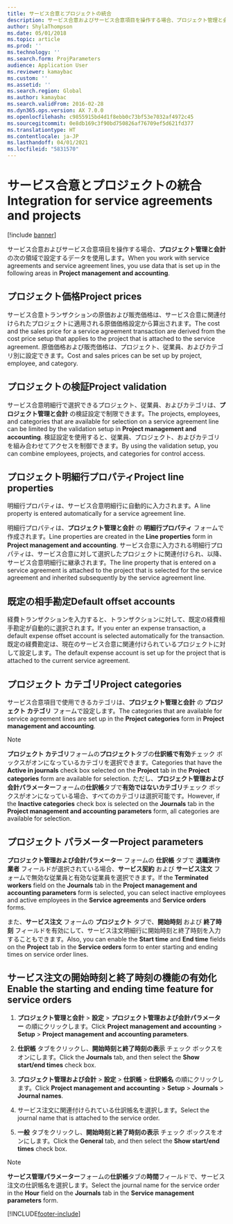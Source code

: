 ```yaml
---
title: サービス合意とプロジェクトの統合
description: サービス合意およびサービス合意項目を操作する場合、プロジェクト管理と会計の領域で設定するデータを使用します。
author: ShylaThompson
ms.date: 05/01/2018
ms.topic: article
ms.prod: ''
ms.technology: ''
ms.search.form: ProjParameters
audience: Application User
ms.reviewer: kamaybac
ms.custom: ''
ms.assetid: ''
ms.search.region: Global
ms.author: kamaybac
ms.search.validFrom: 2016-02-28
ms.dyn365.ops.version: AX 7.0.0
ms.openlocfilehash: c9855915bd4d1f8ebb0c73bf53e7032af4972c45
ms.sourcegitcommit: 0e8db169c3f90bd750826af76709ef5d621fd377
ms.translationtype: HT
ms.contentlocale: ja-JP
ms.lasthandoff: 04/01/2021
ms.locfileid: "5831570"
---
```

# <a name="integration-for-service-agreements-and-projects"></a><span data-ttu-id="30fce-103">サービス合意とプロジェクトの統合</span><span class="sxs-lookup"><span data-stu-id="30fce-103">Integration for service agreements and projects</span></span> 

[!include [banner](../includes/banner.md)]


<span data-ttu-id="30fce-104">サービス合意およびサービス合意項目を操作する場合、**プロジェクト管理と会計** の次の領域で設定するデータを使用します。</span><span class="sxs-lookup"><span data-stu-id="30fce-104">When you work with service agreements and service agreement lines, you use data that is set up in the following areas in **Project management and accounting**.</span></span>

## <a name="project-prices"></a><span data-ttu-id="30fce-105">プロジェクト価格</span><span class="sxs-lookup"><span data-stu-id="30fce-105">Project prices</span></span>

<span data-ttu-id="30fce-106">サービス合意トランザクションの原価および販売価格は、サービス合意に関連付けられたプロジェクトに適用される原価価格設定から算出されます。</span><span class="sxs-lookup"><span data-stu-id="30fce-106">The cost and the sales price for a service agreement transaction are derived from the cost price setup that applies to the project that is attached to the service agreement.</span></span> <span data-ttu-id="30fce-107">原価価格および販売価格は、プロジェクト、従業員、およびカテゴリ別に設定できます。</span><span class="sxs-lookup"><span data-stu-id="30fce-107">Cost and sales prices can be set up by project, employee, and category.</span></span> 

## <a name="project-validation"></a><span data-ttu-id="30fce-108">プロジェクトの検証</span><span class="sxs-lookup"><span data-stu-id="30fce-108">Project validation</span></span>

<span data-ttu-id="30fce-109">サービス合意明細行で選択できるプロジェクト、従業員、およびカテゴリは、**プロジェクト管理と会計** の検証設定で制限できます。</span><span class="sxs-lookup"><span data-stu-id="30fce-109">The projects, employees, and categories that are available for selection on a service agreement line can be limited by the validation setup in **Project management and accounting**.</span></span> <span data-ttu-id="30fce-110">検証設定を使用すると、従業員、プロジェクト、およびカテゴリを組み合わせてアクセスを制御できます。</span><span class="sxs-lookup"><span data-stu-id="30fce-110">By using the validation setup, you can combine employees, projects, and categories for control access.</span></span> 

## <a name="project-line-properties"></a><span data-ttu-id="30fce-111">プロジェクト明細行プロパティ</span><span class="sxs-lookup"><span data-stu-id="30fce-111">Project line properties</span></span>

<span data-ttu-id="30fce-112">明細行プロパティは、サービス合意明細行に自動的に入力されます。</span><span class="sxs-lookup"><span data-stu-id="30fce-112">A line property is entered automatically for a service agreement line.</span></span>

<span data-ttu-id="30fce-113">明細行プロパティは、**プロジェクト管理と会計** の **明細行プロパティ** フォームで作成されます。</span><span class="sxs-lookup"><span data-stu-id="30fce-113">Line properties are created in the **Line properties** form in **Project management and accounting**.</span></span> <span data-ttu-id="30fce-114">サービス合意に入力される明細行プロパティは、サービス合意に対して選択したプロジェクトに関連付けられ、以降、サービス合意明細行に継承されます。</span><span class="sxs-lookup"><span data-stu-id="30fce-114">The line property that is entered on a service agreement is attached to the project that is selected for the service agreement and inherited subsequently by the service agreement line.</span></span> 

## <a name="default-offset-accounts"></a><span data-ttu-id="30fce-115">既定の相手勘定</span><span class="sxs-lookup"><span data-stu-id="30fce-115">Default offset accounts</span></span>

<span data-ttu-id="30fce-116">経費トランザクションを入力すると、トランザクションに対して、既定の経費相手勘定が自動的に選択されます。</span><span class="sxs-lookup"><span data-stu-id="30fce-116">If you enter an expense transaction, a default expense offset account is selected automatically for the transaction.</span></span> <span data-ttu-id="30fce-117">既定の経費勘定は、現在のサービス合意に関連付けられているプロジェクトに対して設定します。</span><span class="sxs-lookup"><span data-stu-id="30fce-117">The default expense account is set up for the project that is attached to the current service agreement.</span></span>

## <a name="project-categories"></a><span data-ttu-id="30fce-118">プロジェクト カテゴリ</span><span class="sxs-lookup"><span data-stu-id="30fce-118">Project categories</span></span>

<span data-ttu-id="30fce-119">サービス合意項目で使用できるカテゴリは、**プロジェクト管理と会計** の **プロジェクト カテゴリ** フォームで設定します。</span><span class="sxs-lookup"><span data-stu-id="30fce-119">The categories that are available for service agreement lines are set up in the **Project categories** form in **Project management and accounting**.</span></span> 

> [!NOTE]
> <P><span data-ttu-id="30fce-120"><STRONG>プロジェクト カテゴリ</STRONG>フォームの<STRONG>プロジェクト</STRONG>タブの<STRONG>仕訳帳で有効</STRONG>チェック ボックスがオンになっているカテゴリを選択できます。</span><span class="sxs-lookup"><span data-stu-id="30fce-120">Categories that have the <STRONG>Active in journals</STRONG> check box selected on the <STRONG>Project</STRONG> tab in the <STRONG>Project categories</STRONG> form are available for selection.</span></span> <span data-ttu-id="30fce-121">ただし、<STRONG>プロジェクト管理および会計パラメーター</STRONG>フォームの<STRONG>仕訳帳</STRONG>タブで<STRONG>有効ではないカテゴリ</STRONG>チェック ボックスがオンになっている場合、すべてのカテゴリは選択可能です。</span><span class="sxs-lookup"><span data-stu-id="30fce-121">However, if the <STRONG>Inactive categories</STRONG> check box is selected on the <STRONG>Journals</STRONG> tab in the <STRONG>Project management and accounting parameters</STRONG> form, all categories are available for selection.</span></span></P>

## <a name="project-parameters"></a><span data-ttu-id="30fce-122">プロジェクト パラメーター</span><span class="sxs-lookup"><span data-stu-id="30fce-122">Project parameters</span></span>

<span data-ttu-id="30fce-123">**プロジェクト管理および会計パラメーター** フォームの **仕訳帳** タブで **退職済作業者** フィールドが選択されている場合、**サービス契約** および **サービス注文** フォームで無効な従業員と有効な従業員を選択できます。</span><span class="sxs-lookup"><span data-stu-id="30fce-123">If the **Terminated workers** field on the **Journals** tab in the **Project management and accounting parameters** form is selected, you can select inactive employees and active employees in the **Service agreements** and **Service orders** forms.</span></span>

<span data-ttu-id="30fce-124">また、**サービス注文** フォームの **プロジェクト** タブで、**開始時刻** および **終了時刻** フィールドを有効にして、サービス注文明細行に開始時刻と終了時刻を入力することもできます。</span><span class="sxs-lookup"><span data-stu-id="30fce-124">Also, you can enable the **Start time** and **End time** fields on the **Project** tab in the **Service orders** form to enter starting and ending times on service order lines.</span></span>

## <a name="enable-the-starting-and-ending-time-feature-for-service-orders"></a><span data-ttu-id="30fce-125">サービス注文の開始時刻と終了時刻の機能の有効化</span><span class="sxs-lookup"><span data-stu-id="30fce-125">Enable the starting and ending time feature for service orders</span></span>

1.  <span data-ttu-id="30fce-126">**プロジェクト管理と会計** \> **設定** \> **プロジェクト管理および会計パラメーター** の順にクリックします。</span><span class="sxs-lookup"><span data-stu-id="30fce-126">Click **Project management and accounting** \> **Setup** \> **Project management and accounting parameters**.</span></span>

2.  <span data-ttu-id="30fce-127">**仕訳帳** タブをクリックし、**開始時刻と終了時刻の表示** チェック ボックスをオンにします。</span><span class="sxs-lookup"><span data-stu-id="30fce-127">Click the **Journals** tab, and then select the **Show start/end times** check box.</span></span>

3.  <span data-ttu-id="30fce-128">**プロジェクト管理および会計** \> **設定** \> **仕訳帳** \> **仕訳帳名** の順にクリックします。</span><span class="sxs-lookup"><span data-stu-id="30fce-128">Click **Project management and accounting** \> **Setup** \> **Journals** \> **Journal names**.</span></span>

4.  <span data-ttu-id="30fce-129">サービス注文に関連付けられている仕訳帳名を選択します。</span><span class="sxs-lookup"><span data-stu-id="30fce-129">Select the journal name that is attached to the service order.</span></span>

5.  <span data-ttu-id="30fce-130">**一般** タブをクリックし、**開始時刻と終了時刻の表示** チェック ボックスをオンにします。</span><span class="sxs-lookup"><span data-stu-id="30fce-130">Click the **General** tab, and then select the **Show start/end times** check box.</span></span>


> [!NOTE]
> <P><span data-ttu-id="30fce-131"><STRONG>サービス管理パラメーター</STRONG>フォームの<STRONG>仕訳帳</STRONG>タブの<STRONG>時間</STRONG>フィールドで、サービス注文の仕訳帳名を選択します。</span><span class="sxs-lookup"><span data-stu-id="30fce-131">Select the journal name for the service order in the <STRONG>Hour</STRONG> field on the <STRONG>Journals</STRONG> tab in the <STRONG>Service management parameters</STRONG> form.</span></span></P>







[!INCLUDE[footer-include](../../includes/footer-banner.md)]